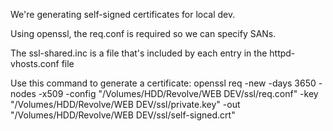 We're generating self-signed certificates for 
local dev.

Using openssl, the req.conf is required so we can
specify SANs.

The ssl-shared.inc is a file that's included by
each entry in the httpd-vhosts.conf file

Use this command to generate a certificate:
openssl req -new -days 3650 -nodes -x509 -config "/Volumes/HDD/Revolve/WEB DEV/ssl/req.conf" -key "/Volumes/HDD/Revolve/WEB DEV/ssl/private.key" -out "/Volumes/HDD/Revolve/WEB DEV/ssl/self-signed.crt"
